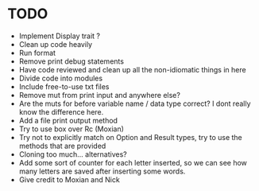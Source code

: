 # TODO
- Implement Display trait ?
- Clean up code heavily
- Run format
- Remove print debug statements
- Have code reviewed and clean up all the non-idiomatic things in here
- Divide code into modules
- Include free-to-use txt files
- Remove mut from print input and anywhere else?
- Are the muts for before variable name / data type correct?  I dont really know
  the difference here.
- Add a file print output method
- Try to use box over Rc (Moxian)
- Try not to explicitly match on Option and Result types, try to use the methods
  that are provided
- Cloning too much... alternatives?
- Add some sort of counter for each letter inserted, so we can see how many
  letters are saved after inserting some words.
- Give credit to Moxian and Nick
